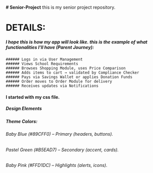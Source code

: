 **# Senior-Project**
this is my senior project repository.

# **DETAILS:**
##### I hope this is how my app will look like. this is the example of what functionalities I'll have (Parent Journey):
    ###### Logs in via User Management
    ###### Views School Requirements
    ###### Browses Shopping Module, uses Price Comparison
    ###### Adds items to cart → validated by Compliance Checker
    ###### Pays via Savings Wallet or applies Donation Funds
    ###### Order moves to Order Module for delivery
    ###### Receives updates via Notifications

#### I started with my css file. 
##### Design Elements
##### Theme Colors:
###### Baby Blue (#89CFF0) – Primary (headers, buttons).
###### Pastel Green (#B5EAD7) – Secondary (accent, cards).
###### Baby Pink (#FFD1DC) – Highlights (alerts, icons).